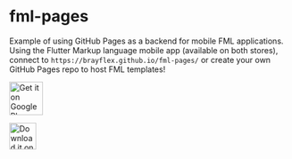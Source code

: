 # fml-pages
Example of using GitHub Pages as a backend for mobile FML applications. Using the Flutter Markup language mobile app (available on both stores), connect to `https://brayflex.github.io/fml-pages/` or create your own GitHub Pages repo to host FML templates!

[<img src="https://play.google.com/intl/en_us/badges/images/generic/en-play-badge.png"
     alt="Get it on Google Play"
     height="60">](https://play.google.com/store/apps/details?id=co.appdaddy.fml&hl=en_CA&gl=US)
     
[<img src="https://developer.apple.com/assets/elements/badges/download-on-the-app-store.svg"
     alt="Download it on the App Store"
     height="48">](https://apps.apple.com/gb/app/flutter-markup-language/id1629916140)

